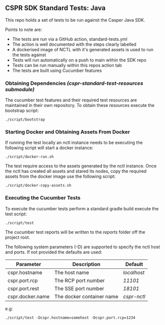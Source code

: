 ## CSPR SDK Standard Tests: Java

This repo holds a set of tests to be run against the Casper Java SDK.

Points to note are:

- The tests are run via a GitHub action, standard-tests.yml
- The action is well documented with the steps clearly labelled
- A dockerised image of NCTL with it's generated assets is used to run the tests against
- Tests will run automatically on a push to main within the SDK repo
- Tests can be run manually within this repos action tab
- The tests are built using Cucumber features

### Obtaining Dependencies *(cspr-standard-test-resources submodule)*
The cucumber test features and their required test resources are maintained in their own repository. To obtain these resources execute the bootstrap script:
```
./script/bootstrap
```
### Starting Docker and Obtaining Assets From Docker
If running the test locally an nctl instance needs to be executing the following script will start a docker instance:
```
./script/docker-run.sh
```
The test require access to the assets generated by the nctl instance. Once the nctl has created all assets and stared 
its nodes, copy the required assets from the docker image use the following script:
```
./script/docker-copy-assets.sh
```

### Executing the Cucumber Tests
To execute the cucumber tests perform a standard gradle build execute the test script:
```
./script/test
```

The cucumber test reports will be written to the _reports_ folder off the project root.

The following system parameters (-D) are supported to specify the nctl host and ports. If not provided the defaults are used:

| Parameter  | Description  | Default     | 
|---|---|-------------|
| cspr.hostname | The host name | _localhost_ | 
| cspr.port.rcp  | The RCP port number | _11101_     |
| cspr.port.rest | The SSE port number | _18101_     |
| cspr.docker.name | The docker container name | _cspr-nctl_ |

e.g:
```
./script/test -Dcspr.hostname=somehost -Dcspr.port.rcp=1234 
```



